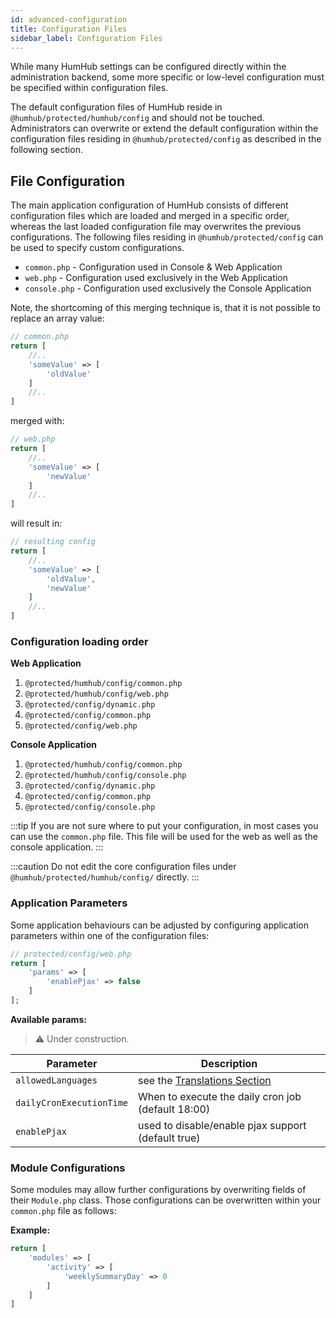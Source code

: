 ```yaml
---
id: advanced-configuration
title: Configuration Files
sidebar_label: Configuration Files
---
```


While many HumHub settings can be configured directly within the administration backend, some more specific or low-level
configuration must be specified within configuration files. 

The default configuration files of HumHub reside in `@humhub/protected/humhub/config` and should not be touched.
Administrators can overwrite or extend the default configuration within the configuration files 
residing in `@humhub/protected/config` as described in the following section.

## File Configuration

The main application configuration of HumHub consists of different configuration files which are loaded and merged in a specific
order, whereas the last loaded configuration file may overwrites the previous configurations. The following files
residing in `@humhub/protected/config` can be used to specify custom configurations.

- `common.php`  - Configuration used in Console & Web Application
- `web.php` - Configuration used exclusively in the Web Application
- `console.php` - Configuration used exclusively the Console Application

Note, the shortcoming of this merging technique is, that it is not possible to replace an array value:

```php
// common.php
return [
    //..
    'someValue' => [
        'oldValue'
    ]
    //..
]
```
merged with:

```php
// web.php
return [
    //..
    'someValue' => [
        'newValue'
    ]
    //..
]
```

will result in:

```php
// resulting config
return [
    //..
    'someValue' => [
        'oldValue',
        'newValue'
    ]
    //..
]
```

### Configuration loading order

**Web Application**

1. `@protected/humhub/config/common.php`
2. `@protected/humhub/config/web.php`
3. `@protected/config/dynamic.php`
4. `@protected/config/common.php`
5. `@protected/config/web.php`

**Console Application**

1. `@protected/humhub/config/common.php`
2. `@protected/humhub/config/console.php`
3. `@protected/config/dynamic.php`
4. `@protected/config/common.php`
5. `@protected/config/console.php`

:::tip
If you are not sure where to put your configuration, in most cases you can use the `common.php` file.
This file will be used for the web as well as the console application.
:::

:::caution
Do not edit the core configuration files under `@humhub/protected/humhub/config/` directly. 
:::

### Application Parameters

Some application behaviours can be adjusted by configuring application parameters within one of the configuration files:

```php
// protected/config/web.php
return [
    'params' => [
        'enablePjax' => false
    ]
];
```

**Available params:**

>⚠️ Under construction.

| Parameter | Description |    
| -------- | ---------- |
| `allowedLanguages`  | see the [Translations Section](translations.md) |
| `dailyCronExecutionTime`  | When to execute the daily cron job (default 18:00) |
| `enablePjax`  | used to disable/enable pjax support (default true) | 

### Module Configurations

Some modules may allow further configurations by overwriting fields of their `Module.php` class. 
Those configurations can be overwritten within your `common.php` file as follows:

**Example:**

```php
return [
    'modules' => [
        'activity' => [
            'weeklySummaryDay' => 0
        ]
    ]
]
```

